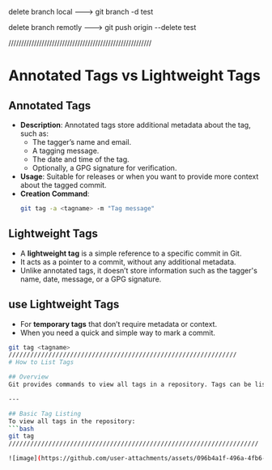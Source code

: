 delete branch local ---> git branch -d test

delete branch remotly ---> git push origin --delete test

////////////////////////////////////////////////////////
# Annotated Tags vs Lightweight Tags

## Annotated Tags
- **Description**: Annotated tags store additional metadata about the tag, such as:
  - The tagger’s name and email.
  - A tagging message.
  - The date and time of the tag.
  - Optionally, a GPG signature for verification.
- **Usage**: Suitable for releases or when you want to provide more context about the tagged commit.
- **Creation Command**:
  ```bash
  git tag -a <tagname> -m "Tag message"

## Lightweight Tags
- A **lightweight tag** is a simple reference to a specific commit in Git.
- It acts as a pointer to a commit, without any additional metadata.
- Unlike annotated tags, it doesn’t store information such as the tagger's name, date, message, or a GPG signature.

## use Lightweight Tags
- For **temporary tags** that don’t require metadata or context.
- When you need a quick and simple way to mark a commit.
```bash
git tag <tagname>
///////////////////////////////////////////////////////////////
# How to List Tags

## Overview
Git provides commands to view all tags in a repository. Tags can be listed with basic or detailed information.

---

## Basic Tag Listing
To view all tags in the repository:
```bash
git tag
/////////////////////////////////////////////////////////////////////

![image](https://github.com/user-attachments/assets/096b4a1f-496a-4fb6-b3be-3b2e232cb5f6)
